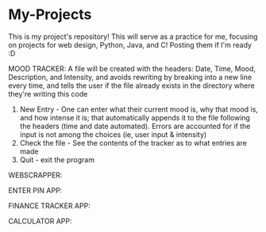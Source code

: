 # My-Projects

This is my project's repository! This will serve as a practice for me, focusing on projects for web design, Python, Java, and C! Posting them if I'm ready :D

MOOD TRACKER:
A file will be created with the headers: Date, Time, Mood, Description, and Intensity, and avoids rewriting by breaking into a new line every time, and tells the user if the file already exists in the directory where they're writing this code 
1. New Entry - One can enter what their current mood is, why that mood is, and how intense it is; that automatically appends it to the file following the headers (time and date automated). Errors are accounted for if the input is not among the choices (ie, user input & intensity)
2. Check the file - See the contents of the tracker as to what entries are made
3. Quit - exit the program


WEBSCRAPPER:

ENTER PIN APP:

FINANCE TRACKER APP:

CALCULATOR APP:
